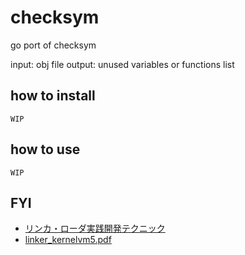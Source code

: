 # checksym

go port of checksym

input: obj file
output: unused variables or functions list

## how to install
```
WIP
```

## how to use
```
WIP
```

## FYI
* [リンカ・ローダ実践開発テクニック]( https://www.cqpub.co.jp/hanbai/books/38/38071.htm )
* [linker\_kernelvm5\.pdf]( http://kozos.jp/documents/linker_kernelvm5.pdf )
